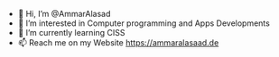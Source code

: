 - 👋 Hi, I’m @AmmarAlasad
- 👀 I’m interested in Computer programming and Apps Developments 
- 🌱 I’m currently learning CISS
- 📫 Reach me on my Website https://ammaralasaad.de 

<!---
AmmarAlasad/AmmarAlasad is a ✨ special ✨ repository because its `README.md` (this file) appears on your GitHub profile.
You can click the Preview link to take a look at your changes.
--->

